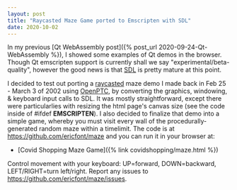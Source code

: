 ```yaml
---
layout: post
title: "Raycasted Maze Game ported to Emscripten with SDL"
date: 2020-10-02
---
```


In my previous [Qt WebAssembly post]({% post_url 2020-09-24-Qt-WebAssembly %}), I showed some examples of Qt demos in the browser. Though Qt emscripten support is currently shall we say "experimental/beta-quality", however the good news is that [SDL](https://www.libsdl.org) is pretty mature at this point.

I decided to test out porting a [raycasted](https://en.wikipedia.org/wiki/Ray_casting) maze demo I made back in Feb 25 - March 3 of 2002 using [OpenPTC](https://sourceforge.net/p/openptc/wiki/Home/), by converting the graphics, windowing, & keyboard input calls to SDL. It was mostly straightforward, except there were particularlies with resizing the html page's canvas size (see the code inside of #ifdef __EMSCRIPTEN__). I also decided to finalize that demo into a simple game, whereby you must visit every wall of the procedurally-generated random maze within a timelimit. The code is at <https://github.com/ericfont/maze> and you can run it in your browser at:

* [Covid Shopping Maze Game]({% link covidshopping/maze.html %})

Control movement with your keyboard: UP=forward, DOWN=backward, LEFT/RIGHT=turn left/right.
Report any issues to <https://github.com/ericfont/maze/issues>.

